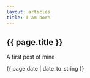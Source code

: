 ```yaml
---
layout: articles 
title: I am born
---
```


<h2>{{ page.title }}</h2>

<p>A first post of mine</p>

<p>{{ page.date | date_to_string }}</p>
